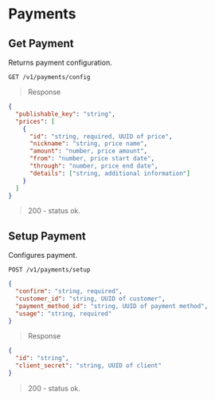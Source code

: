 # Payments

## Get Payment

Returns payment configuration.

`GET /v1/payments/config`

> Response

```json
{
  "publishable_key": "string",
  "prices": [
    {
      "id": "string, required, UUID of price",
      "nickname": "string, price name",
      "amount": "number, price amount",
      "from": "number, price start date",
      "through": "number, price end date",
      "details": ["string, additional information"]
    }
  ]
}
```

> 200 - status ok.

## Setup Payment

Configures payment.

`POST /v1/payments/setup`

```json
{
  "confirm": "string, required",
  "customer_id": "string, UUID of customer",
  "payment_method_id": "string, UUID of payment method",
  "usage": "string, required"
}
```

> Response

```json
{
  "id": "string",
  "client_secret": "string, UUID of client"
}
```

> 200 - status ok.
